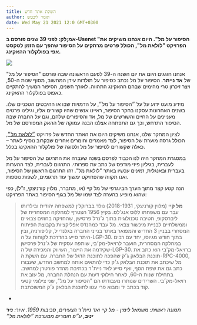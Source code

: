 ```yaml
---
title: השקת אתר חדש
author: תומר ליכטש
date: Wed May 21 2021 12:0 GMT+0300
---
```


**אמ;לק: לפני 39 שנים פורסם ב-Usenet "הסיפור על מל". היום אנחנו משיקים את הפרויקט "לולאת מל", הכולל פרטים מרתקים על הסיפור שהפך עם הזמן לטקסט אפי בפולקלור ההאקינג.**

![](https://res.cloudinary.com/dcajl1s6a/image/upload/c_scale,w_1261/v1653074952/mels-loop/mel-and-ed-ny-2022_metuas.png)

אנחנו חוגגים היום את יום השנה ה-39 לפעם הראשונה שבה פורסם "הסיפור על מל" של **אד נייתר**. הסיפור על מל נכתב כסיפור על תולדות עידן המחשוב, מסוף שנות ה-50, ויצר זיכרון טרי מהימים שבהם ההאקינג התהווה. לאורך השנים, הסיפור המשיך להתקיים כאפוס בפולקלור ההאקינג.

מידע מועט ידוע על על ״הסיפור על מל״, על הדמויות שבו או ההיבטים הטכניים שלו. בשנים האחרונות עסקנו בחקר הסיפור, ראיינו אנשים שהיו קשורים אליו, וגילינו פרטים מעניינים על החיים והשורשים של מל, אד והסיפורים שלהם, וגם על החברה שבה הסיפור התרחש, וכך גם התפתחה אצלנו הבנה עמוקה של ההאק המפורסם של מל.

לציון המחקר שלנו, אנחנו משיקים היום את האתר החדש של פרויקט [״לולאת מל״](https://melsloop.com), הכולל גרסה מוערת של הסיפור, לצד מאמרים וחומרים אחרים שבקרוב נוסיף לאתר – כאלה שקשורים לסיפור על מל ולסוגה של פולקלור ההאקינג בכלל.

במסגרת המחקר היה לנו הכבוד לפרסם בשנה שעברה את התרגום של הסיפור על מל לעברית, בגיליון פיזי מודפס של כתב עת ספרותי. התרגום לעברית, לצד ההערות בעברית ובאנגלית, זמינים עכשיו באתר "לולאת מל". זהו התרגום הראשון של הסיפור, ואנו תקווה שהפרויקט ימשוך עוד תרגומים, לשפות נוספות.

הנה קטע קצר מתוך הערך הביוגרפי של מל קיי (או, מתברר, מלוין קורניצקי, ז"ל), כפי שהוא מופיע בהערה לצד שמו של מל בגוף הסיפור באתר הפרויקט:

> **מל קיי** (מלוין קורניצקי, 2018-1931) נולד בברוקלין למשפחה יהודית ובילדותו עבר עם משפחתו ללוס אנג'לס. בקיץ 1956 הצטרף למחלקה המסחרית של ליברסקופ, חטיבה טכנולוגית בתוך ג׳נרל פרסישן, שהחזיקה בחוזים צבאיים וממשלתיים לבניית מיכשור צבאי. מל עבד כמהנדס אפליקציות בקבוצת הפיתוח המסחרי בבניין 3 החדיש והמפואר באתר בנייני החברה בגלנדייל, קליפורניה, ובין היתר סייע בהדרכת לקוחות על ה-LGP-30. בתוך חודש מגיוסו, יחד עם רבים במחלקה המסחרית, הועבר לרויאל-מק׳בי, שותפה עסקית של ג׳נרל פרסישן שקידמה את הייצור, השיווק והמכירה של ה-LGP-30. ברויאל-מק'בי הוא כתב את תוכנת הבלאק ג׳ק שהפכה לתוכנת הדגל של החברה. עם השקת ה-RPC-4000, מל שיכתב את תוכנת הבלאק ג׳ק כדי להתאים אותה למחשב החדש, שעבורו כתב גם את שפת הסף, ואף סייע לאד ניית׳ר בכתיבת מהדר פורטרן למחשב. בתחילת שנות ה-60, לאחר חילוקי דעות עם הנהלת החברה, מל עזב את רויאל-מק׳בי. השרידים שנותרו מעבודתו הם "הסיפור על מל", שני צילומי קטעי קוד בכתב יד ומבוא פרי עטו לתוכנת הבלאק ג׳ק המשוכתבת.

-

_תמונה ראשית: משמאל לימין - מל קיי ואד ניית׳ר הצעירים, סביבות 1959. איור: **ניר יניב**, ע״פ חומרים ממערכת ״לולאת מל״_
